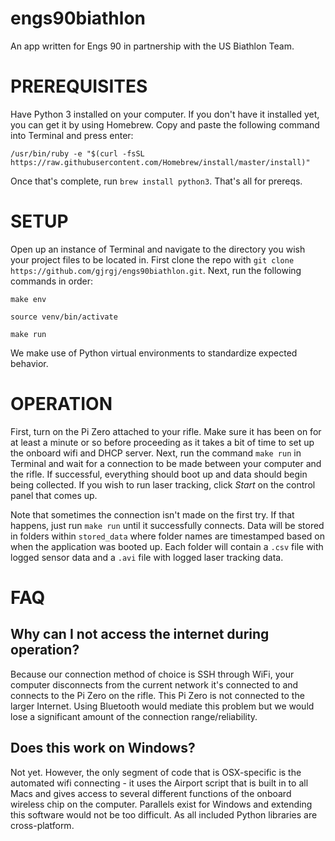 # engs90biathlon
An app written for Engs 90 in partnership with the US Biathlon Team.

# PREREQUISITES
Have Python 3 installed on your computer. If you don't have it installed yet, you can get it by using Homebrew. Copy and paste the following command into Terminal and press enter:

`/usr/bin/ruby -e "$(curl -fsSL https://raw.githubusercontent.com/Homebrew/install/master/install)"`

Once that's complete, run `brew install python3`. That's all for prereqs.

# SETUP
Open up an instance of Terminal and navigate to the directory you wish your project files to be located in. First clone the repo with `git clone https://github.com/gjrgj/engs90biathlon.git`. Next, run the following commands in order:

`make env`

`source venv/bin/activate`

`make run`

We make use of Python virtual environments to standardize expected behavior.

# OPERATION
First, turn on the Pi Zero attached to your rifle. Make sure it has been on for at least a minute or so before proceeding as it takes a bit of time to set up the onboard wifi and DHCP server. Next, run the command `make run` in Terminal and wait for a connection to be made between your computer and the rifle. If successful, everything should boot up and data should begin being collected. If you wish to run laser tracking, click *Start* on the control panel that comes up.

Note that sometimes the connection isn't made on the first try. If that happens, just run `make run` until it successfully connects. Data will be stored in folders within `stored_data` where folder names are timestamped based on when the application was booted up. Each folder will contain a `.csv` file with logged sensor data and a `.avi` file with logged laser tracking data.

# FAQ
## Why can I not access the internet during operation?
Because our connection method of choice is SSH through WiFi, your computer disconnects from the current network it's connected to and connects to the Pi Zero on the rifle. This Pi Zero is not connected to the larger Internet. Using Bluetooth would mediate this problem but we would lose a significant amount of the connection range/reliability.

## Does this work on Windows?
Not yet. However, the only segment of code that is OSX-specific is the automated wifi connecting - it uses the Airport script that is built in to all Macs and gives access to several different functions of the onboard wireless chip on the computer. Parallels exist for Windows and extending this software would not be too difficult. As all included Python libraries are cross-platform.
